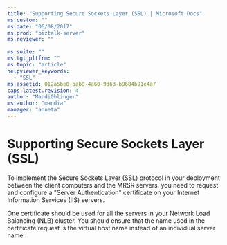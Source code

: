 ```yaml
---
title: "Supporting Secure Sockets Layer (SSL) | Microsoft Docs"
ms.custom: ""
ms.date: "06/08/2017"
ms.prod: "biztalk-server"
ms.reviewer: ""

ms.suite: ""
ms.tgt_pltfrm: ""
ms.topic: "article"
helpviewer_keywords: 
  - "SSL"
ms.assetid: 012a5be0-bab8-4a60-9d63-b9684b91e4a7
caps.latest.revision: 4
author: "MandiOhlinger"
ms.author: "mandia"
manager: "anneta"
---
```

# Supporting Secure Sockets Layer (SSL)
To implement the Secure Sockets Layer (SSL) protocol in your deployment between the client computers and the MRSR servers, you need to request and configure a "Server Authentication" certificate on your Internet Information Services (IIS) servers.  
  
 One certificate should be used for all the servers in your Network Load Balancing (NLB) cluster. You should ensure that the name used in the certificate request is the virtual host name instead of an individual server name.
